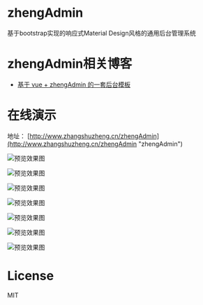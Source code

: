 # zhengAdmin

基于bootstrap实现的响应式Material Design风格的通用后台管理系统

# zhengAdmin相关博客

- [基于 vue + zhengAdmin 的一套后台模板](https://segmentfault.com/a/1190000010552103 "基于 vue + zhengAdmin 的一套后台模板")

# 在线演示

地址： [http://www.zhangshuzheng.cn/zhengAdmin](http://www.zhangshuzheng.cn/zhengAdmin "zhengAdmin")


![预览效果图](src/images/binea-upms-theme.png)

![预览效果图](src/images/binea-cms-theme.png)

![预览效果图](src/images/binea-pay-theme.png)

![预览效果图](src/images/binea-ucenter-theme.png)

![预览效果图](src/images/binea-oss-theme.png)

![预览效果图](src/images/binea-cms-theme-m1.png)

![预览效果图](src/images/binea-cms-theme-m2.png)

# License
  MIT

